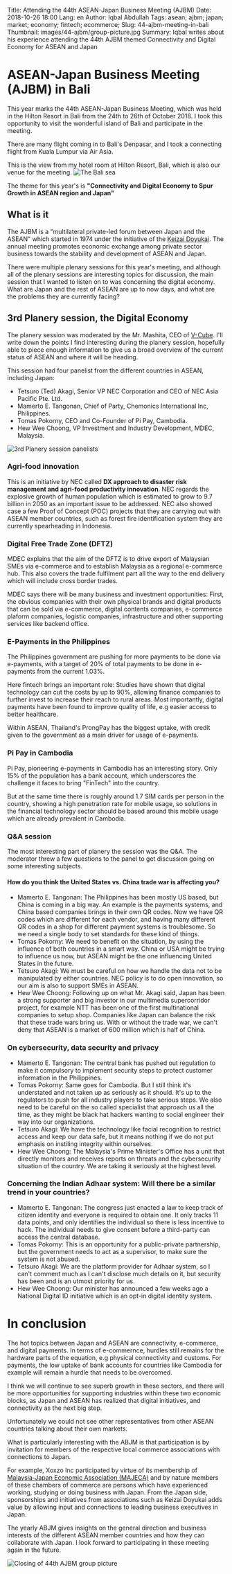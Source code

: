 Title: Attending the 44th ASEAN-Japan Business Meeting (AJBM)
Date: 2018-10-26 18:00
Lang: en
Author: Iqbal Abdullah
Tags: asean; ajbm; japan; market; economy; fintech; ecommerce;
Slug: 44-ajbm-meeting-in-bali
Thumbnail: images/44-ajbm/group-picture.jpg
Summary: Iqbal writes about his experience attending the 44th AJBM themed Connectivity and Digital Economy for ASEAN and Japan

# ASEAN-Japan Business Meeting (AJBM) in Bali

This year marks the 44th ASEAN-Japan Business Meeting, which was held in the
Hilton Resort in Bali from the 24th to 26th of October 2018. I took this opportunity to visit
the wonderful island of Bali and participate in the meeting.

There are many flight coming in to Bali's Denpasar, and I took a connecting flight from
Kuala Lumpur via Air Asia.

This is the view from my hotel room at Hilton Resort, Bali, which is also our
venue for the meeting.
![The Bali sea](/images/44-ajbm/bali-sea.jpg)

The theme for this year's is **"Connectivity and Digital Economy to Spur Growth in
ASEAN region and Japan"**

## What is it

The AJBM is a "multilateral private-led forum between Japan and the ASEAN" which started in
1974 under the initiative of the [Keizai Doyukai](https://www.doyukai.or.jp/). The annual meeting
promotes economic exchange among private sector business towards the stability and development
of ASEAN and Japan.

There were multiple plenary sessions for this year's meeting, and although all of the plenary
sessions are interesting topics for discussion, the main session that I wanted to listen on to
was concerning the digital economy. What are Japan and the rest of ASEAN are up to now days,
and what are the problems they are currently facing?

## 3rd Planery session, the Digital Economy

The planery session was moderated by the Mr. Mashita, CEO of [V-Cube](https://jp.vcube.com/).
I'll write down the points I find interesting during the planery session, hopefully able
to piece enough information to give us a broad overview of the current status of ASEAN
and where it will be heading.

This session had four panelist from the different countries in ASEAN, including Japan:

* Tetsuro (Ted) Akagi, Senior VP NEC Corporation and CEO of NEC Asia Pacific Pte. Ltd.
* Mamerto E. Tangonan, Chief of Party, Chemonics International Inc, Philippines.
* Tomas Pokorny, CEO and Co-Founder of Pi Pay, Cambodia.
* Hew Wee Choong, VP Investment and Industry Development, MDEC, Malaysia.

![3rd Planery session panelists](/images/44-ajbm/panelist.jpg)

### Agri-food innovation

This is an initiative by NEC called **DX approach to disaster risk management and
agri-food productivity innovation**. NEC regards the explosive growth of human population
which is estimated to grow to 9.7 billion in 2050 as an important issue to be
addressed. NEC also showed case a few Proof of Concept (POC) projects that they
are carrying out with ASEAN member countries, such as forest fire identification
system they are currently spearheading in Indonesia.

### Digital Free Trade Zone (DFTZ)

MDEC explains that the aim of the DFTZ is to drive export of Malaysian SMEs via
e-commerce and to establish Malaysia as a regional e-commerce hub. This also covers the
trade fulfilment part all the way to the end delivery which will include cross border trades.

MDEC says there will be many business and investment opportunities: First, the obvious
companies with their own physical brands and digital products that can be sold via e-commerce,
digital contents companies, e-commerce plaform companies, logistic companies, infrastructure
and other supporting services like backend office.

### E-Payments in the Philippines

The Philippines government are pushing for more payments to be done via
e-payments, with a target of 20% of total payments to be done in e-payments from
the current 1.03%.

Here fintech brings an important role: Studies have shown that digital technology
can cut the costs by up to 90%, allowing finance companies to further invest to
increase their reach to rural areas. Most importantly, digital payments have
been found to improve quality of life, e.g easier access to better healthcare.

Within ASEAN, Thailand's ProngPay has the biggest uptake, with credit given to
the government as a main driver for usage of e-payments.

### Pi Pay in Cambodia

Pi Pay, pioneering e-payments in Cambodia has an interesting story. Only 15% of the
population has a bank account, which underscores the challenge it faces to bring "FinTech"
into the country.

But at the same time there is roughly around 1.7 SIM cards per person in the country, showing
a high penetration rate for mobile usage, so solutions in the financial
technology sector should be based around this mobile usage which are already
prevalent in Cambodia.

### Q&A session

The most interesting part of planery the session was the Q&A. The moderator threw a few
questions to the panel to get discussion going on some interesting subjects.

#### How do you think the United States vs. China trade war is affecting you?

* Mamerto E. Tangonan: The Philippines has been mostly US based, but China is coming in a
 big way. An example is the payments systems, and China based companies brings in their
 own QR codes. Now we have QR codes which are different for each vendor, and having many
 different QR codes in a shop for different payment systems is troublesome. So we need a single body
 to set standards for these kind of things.
* Tomas Pokorny: We need to benefit on the situation, by using the influence of both countries
 in a smart way. China or USA might be trying to influence us now, but ASEAN might be the one
 influencing United States in the future.
* Tetsuro Akagi: We must be careful on how we handle the data not to be manipulated by either countries.
 NEC policy is to do open innovation, so our aim is also to support SMEs in ASEAN.
* Hew Wee Choong: Following up on what Mr. Akagi said, Japan has been a strong supporter and
 big investor in our multimedia supercorridor project, for example NTT has been one of the first multinational
 companies to setup shop. Companies like Japan can balance the risk that these trade wars bring us.
 With or without the trade war, we can't deny that ASEAN is a market of 600 million which is half of China.

### On cybersecurity, data security and privacy

* Mamerto E. Tangonan: The central bank has pushed out regulation to make it compulsory
 to implement security steps to protect customer information in the Philippines.
* Tomas Pokorny: Same goes for Cambodia. But I still think it's understated and not taken up
 as seriously as it should. It's up to the regulators to push for all industry players to take serious steps.
 We also need to be careful on the so called specialist that approach us all the time, as
 they might be black hat hackers wanting to social engineer their way into our organizations.
* Tetsuro Akagi: We have the technology like facial recognition to restrict access and keep our data safe,
 but it means nothing if we do not put emphasis on instiling integrity within
 ourselves.
* Hew Wee Choong: The Malaysia's Prime Minister's Office has a unit that
  directly monitors and receives reports on threats and the cybersecurity
  situation of the country. We are taking it seriously at the highest level.

### Concerning the Indian Adhaar system: Will there be a similar trend in your countries?

* Mamerto E. Tangonan: The congress just enacted a law to keep track of citizen identity and everyone
 is required to obtain one. It only tracks 11 data points, and only identifies
 the individual so there is less incentive to hack. The individual needs to give
 consent before a third-party can access the central database.
* Tomas Pokorny: This is an opportunity for a public-private partnership, but the government
 needs to act as a supervisor, to make sure the system is not abused.
* Tetsuro Akagi: We are the platform provider for Adhaar system, so I can't comment much as I can't
 disclose much details on it, but security has been and is an utmost priority
 for us.
* Hew Wee Choong: Our minister has announced a few weeks ago a National Digital ID initiative
 which is an opt-in digital identity system.

# In conclusion

The hot topics between Japan and ASEAN are connectivity, e-commerce, and digital payments.
In terms of e-commernce, hurdles still remains for the hardware parts of the equation,
e.g physical connectivity and customs. For payments, the low uptake of bank accounts for countries
like Cambodia for example will remain a hurdle that needs to be overcomed.

I think we will continue to see superb growth in these sectors, and there will be more opportunities
for supporting industries within these two economic blocks, as Japan and ASEAN has realized
that digital initiatives, and connectivity as the next big step.

Unfortunately we could not see other representatives from other ASEAN countries talking about
their own markets.

What is particularly interesting with the ABJM is that participation is by
invitation for members of the respective local commerce associations with
connections to Japan.

For example, Xoxzo Inc participated by virtue of its membership of
[Malaysia-Japan Economic Association (MAJECA)](https://majeca.org/about/) and by
nature members of these chambers of commerce are persons which have experienced
working, studying or doing business with Japan. From the Japan side,
sponsorships and initiatives from associations such as Keizai Doyukai
adds value by allowing input and connections to leading business executives in Japan.

The yearly ABJM gives insights on the general direction and business interests of the
different ASEAN member countries and how they can collaborate with Japan. I look
forward to participating in these meeting again in the future.

![Closing of 44th AJBM group picture](/images/44-ajbm/group-picture.jpg)
